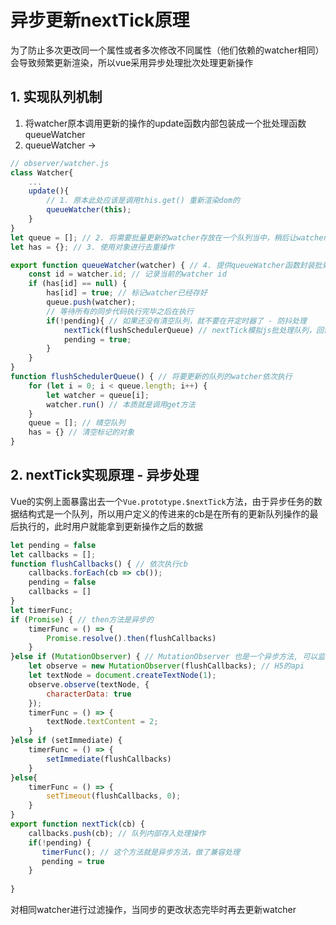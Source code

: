 # 异步更新nextTick原理

为了防止多次更改同一个属性或者多次修改不同属性（他们依赖的watcher相同） 会导致频繁更新渲染，所以vue采用异步处理批次处理更新操作

## 1. 实现队列机制

1. 将watcher原本调用更新的操作的update函数内部包装成一个批处理函数queueWatcher
2. queueWatcher -> 

```js
// observer/watcher.js
class Watcher{
    ...
    update(){
        // 1. 原本此处应该是调用this.get() 重新渲染dom的
        queueWatcher(this);
    }
}
let queue = []; // 2. 将需要批量更新的watcher存放在一个队列当中，稍后让watcher执行
let has = {}; // 3. 使用对象进行去重操作

export function queueWatcher(watcher) { // 4. 提供queueWatcher函数封装批处理操作的前置处理
    const id = watcher.id; // 记录当前的watcher id
    if (has[id] == null) {
        has[id] = true; // 标记watcher已经存好
        queue.push(watcher);
        // 等待所有的同步代码执行完毕之后在执行
        if(!pending){ // 如果还没有清空队列，就不要在开定时器了 - 防抖处理
            nextTick(flushSchedulerQueue) // nextTick模拟js批处理队列，回调函数就是要批量处理的更新操作
            pending = true;
        }
    }
}
function flushSchedulerQueue() { // 将要更新的队列的watcher依次执行
    for (let i = 0; i < queue.length; i++) {
        let watcher = queue[i];
        watcher.run() // 本质就是调用get方法
    }
    queue = []; // 晴空队列
    has = {} // 清空标记的对象
}
```

## 2. nextTick实现原理 - 异步处理

Vue的实例上面暴露出去一个`Vue.prototype.$nextTick`方法，由于异步任务的数据结构式是一个队列，所以用户定义的传进来的cb是在所有的更新队列操作的最后执行的，此时用户就能拿到更新操作之后的数据

```js
let pending = false
let callbacks = [];
function flushCallbacks() { // 依次执行cb
    callbacks.forEach(cb => cb());
    pending = false
    callbacks = []
}
let timerFunc;
if (Promise) { // then方法是异步的
    timerFunc = () => {
        Promise.resolve().then(flushCallbacks)
    }
}else if (MutationObserver) { // MutationObserver 也是一个异步方法, 可以监控dom变化，异步更新dom
    let observe = new MutationObserver(flushCallbacks); // H5的api
    let textNode = document.createTextNode(1);
    observe.observe(textNode, {
        characterData: true
    });
    timerFunc = () => {
        textNode.textContent = 2;
    }
}else if (setImmediate) {
    timerFunc = () => {
        setImmediate(flushCallbacks)
    }
}else{
    timerFunc = () => {
        setTimeout(flushCallbacks, 0);
    }
}
export function nextTick(cb) {
    callbacks.push(cb); // 队列内部存入处理操作
    if(!pending) {
       timerFunc(); // 这个方法就是异步方法，做了兼容处理
       pending = true
    }
   
}
```

对相同watcher进行过滤操作，当同步的更改状态完毕时再去更新watcher